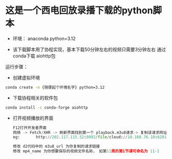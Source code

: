# 这是一个西电回放录播下载的python脚本

- 环境： anaconda python=3.12

- 该下载脚本用了协程实现，基本下载50分钟左右的视频只需要3分钟左右
  通过conda下载  aiohttp包

运行步骤：

- 创建虚拟环境

```bash
conda create -n {随便起个环境名字} python=3.12
```

- 下载协程相关的软件包

```bash
conda install -c conda-forge aiohttp
```

- 打开视频播放的界面

  ```python
  F12打开开发者界面
  网络 -> Fetch/XHR -> 刷新界面找到第一个 playback.m3u8请求-> 复制该请求网址
  eg: 		http://202.117.115.52:8092/file/cloud://10.168.76.10:6201/HIKCLOUD/accessid/NUVQYWFpMEp6c0ppVVJkdFVMbDc5N3VVZjU1MWw4Szc2ODEyOGYyejdHNzkxN2FJMlhYNmQyNzQ0ZDNpTDM2/accesskey/a3gxcEs3SVNiN1lCeTFoOW80OThPb3o4N3I3R3hBQnpFajY3NUk3NVJ6VDdUNDdubTQ4UzQxNDUwN3RRZDJN/bucket/bucket/key/365a7dfac0844bc399604c418d749d83/1/1731529026/1731532323/0/playback.m
  
  修改 d2代码中的 m3u8_url 为你复制的请求链接
  修改 mp4_name 为你想要保存的视频文件名称， 如第11周的第1节课可命名为 11-1
  ```

  

